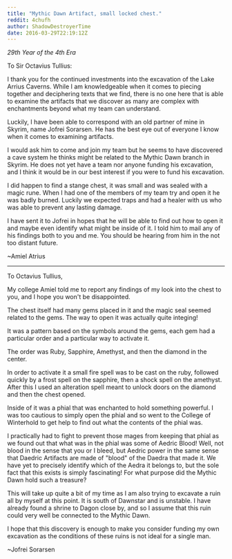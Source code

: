 ```yaml
---
title: "Mythic Dawn Artifact, small locked chest."
reddit: 4chufh
author: ShadowDestroyerTime
date: 2016-03-29T22:19:12Z
---
```


*29th Year of the 4th Era*

To Sir Octavius Tullius:

I thank you for the continued investments into the excavation of the Lake Arrius Caverns. While I am knowledgeable when it comes to piecing together and deciphering texts that we find, there is no one here that is able to examine the artifacts that we discover as many are complex with enchantments beyond what my team can understand.

Luckily, I have been able to correspond with an old partner of mine in Skyrim, name Jofrei Sorarsen. He has the best eye out of everyone I know when it comes to examining artifacts.

I would ask him to come and join my team but he seems to have discovered a cave system he thinks might be related to the Mythic Dawn branch in Skyrim. He does not yet have a team nor anyone funding his excavation, and I think it would be in our best interest if you were to fund his excavation.

I did happen to find a stange chest, it was small and was sealed with a magic rune. When I had one of the members of my team try and open it he was badly burned. Luckily we expected traps and had a healer with us who was able to prevent any lasting damage.

I have sent it to Jofrei in hopes that he will be able to find out how to open it and maybe even identify what might be inside of it. I told him to mail any of his findings both to you and me. You should be hearing from him in the not too distant future.

~Amiel Atrius

_______________

To Octavius Tullius,

My college Amiel told me to report any findings of my look into the chest to you, and I hope you won't be disappointed.

The chest itself had many gems placed in it and the magic seal seemed related to the gems. The way to open it was actually quite integing!

It was a pattern based on the symbols around the gems, each gem had a particular order and a particular way to activate it.

The order was Ruby, Sapphire, Amethyst, and then the diamond in the center.

In order to activate it a small fire spell was to be cast on the ruby, followed quickly by a frost spell on the sapphire, then a shock spell on the amethyst. After this I used an alteration spell meant to unlock doors on the diamond and then the chest opened.

Inside of it was a phial that was enchanted to hold something powerful. I was too cautious to simply open the phial and so went to the College of Winterhold to get help to find out what the contents of the phial was.

I practically had to fight to prevent those mages from keeping that phial as we found out that what was in the phial was some of Aedric Blood! Well, not blood in the sense that you or I bleed, but Aedric power in the same sense that Daedric Artifacts are made of "blood" of the Daedra that made it. We have yet to precisely identify which of the Aedra it belongs to, but the sole fact that this exists is simply fascinating! For what purpose did the Mythic Dawn hold such a treasure?

This will take up quite a bit of my time as I am also trying to excavate a ruin all by myself at this point. It is south of Dawnstar and is unstable. I have already found a shrine to Dagon close by, and so I assume that this ruin could very well be connected to the Mythic Dawn.

I hope that this discovery is enough to make you consider funding my own excavation as the conditions of these ruins is not ideal for a single man.

~Jofrei Sorarsen
